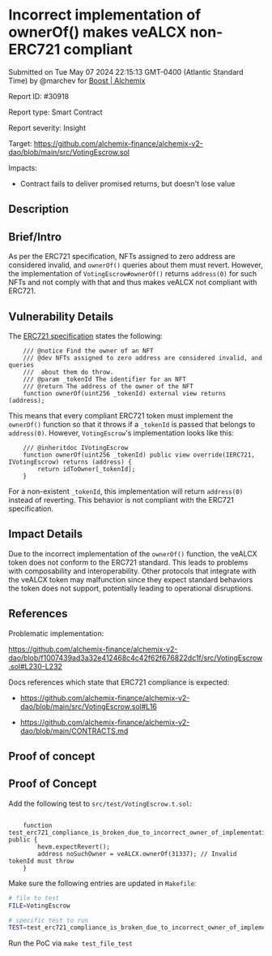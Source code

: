 
# Incorrect implementation of ownerOf() makes veALCX non-ERC721 compliant

Submitted on Tue May 07 2024 22:15:13 GMT-0400 (Atlantic Standard Time) by @marchev for [Boost | Alchemix](https://immunefi.com/bounty/alchemix-boost/)

Report ID: #30918

Report type: Smart Contract

Report severity: Insight

Target: https://github.com/alchemix-finance/alchemix-v2-dao/blob/main/src/VotingEscrow.sol

Impacts:
- Contract fails to deliver promised returns, but doesn't lose value

## Description
## Brief/Intro

As per the ERC721 specification, NFTs assigned to zero address are considered invalid, and `ownerOf()` queries about them must revert. However, the implementation of `VotingEscrow#ownerOf()` returns `address(0)` for such NFTs and  not comply with that and thus makes veALCX not compliant with ERC721.

## Vulnerability Details

The [ERC721 specification](https://eips.ethereum.org/EIPS/eip-721) states the following:

```
    /// @notice Find the owner of an NFT
    /// @dev NFTs assigned to zero address are considered invalid, and queries
    ///  about them do throw.
    /// @param _tokenId The identifier for an NFT
    /// @return The address of the owner of the NFT
    function ownerOf(uint256 _tokenId) external view returns (address);
```

This means that every compliant ERC721 token must implement the `ownerOf()` function so that it throws if a `_tokenId` is passed that belongs to `address(0)`. However, `VotingEscrow`'s implementation looks like this:

```sol
    /// @inheritdoc IVotingEscrow
    function ownerOf(uint256 _tokenId) public view override(IERC721, IVotingEscrow) returns (address) {
        return idToOwner[_tokenId];
    }
```

For a non-existent `_tokenId`, this implementation will return `address(0)` instead of reverting. This behavior is not compliant with the ERC721 specification.

## Impact Details

Due to the incorrect implementation of the `ownerOf()` function, the veALCX token does not conform to the ERC721 standard. This leads to problems with composability and interoperability. Other protocols that integrate with the veALCX token may malfunction since they expect standard behaviors the token does not support, potentially leading to operational disruptions.

## References

Problematic implementation:

https://github.com/alchemix-finance/alchemix-v2-dao/blob/f1007439ad3a32e412468c4c42f62f676822dc1f/src/VotingEscrow.sol#L230-L232

Docs references which state that ERC721 compliance is expected:

- https://github.com/alchemix-finance/alchemix-v2-dao/blob/main/src/VotingEscrow.sol#L16

- https://github.com/alchemix-finance/alchemix-v2-dao/blob/main/CONTRACTS.md
        
## Proof of concept
## Proof of Concept

Add the following test to `src/test/VotingEscrow.t.sol`:

```sol

	function test_erc721_compliance_is_broken_due_to_incorrect_owner_of_implementation() public {
        hevm.expectRevert();
        address noSuchOwner = veALCX.ownerOf(31337); // Invalid tokenId must throw
    }
```

Make sure the following entries are updated in `Makefile`:

```sh
# file to test 
FILE=VotingEscrow

# specific test to run
TEST=test_erc721_compliance_is_broken_due_to_incorrect_owner_of_implementation
```

Run the PoC via `make test_file_test`
